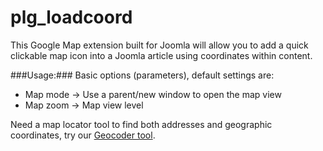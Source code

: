 # plg_loadcoord
This Google Map extension built for Joomla will allow you to add a quick clickable map icon into a Joomla article using coordinates within content.

###Usage:###
Basic options (parameters), default settings are:

* Map mode -> Use a parent/new window to open the map view
* Map zoom -> Map view level

Need a map locator tool to find both addresses and geographic coordinates, try our [Geocoder tool](http://www.noxidsoft.com/otherApps/getAddress/getAddress.html).
